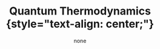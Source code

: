 ---
title: '#### Quantum Thermodynamics {style="text-align: center;"}'
date: none
type: landing
tags:
  - QT
# Your landing page sections - add as many different content blocks as you like

sections:
  - block: markdown
    id: QT
    content:
      title: '## Quantum Thermodynamics'
      subtitle: "[ Back   ](../../research_lines)"
      text: |
        <html lang="en">
        <body>
          <img src="featured.jpg" align="left" hspace="20" vspace="20" width="300" />
          <p>
          Quantum thermodynamics marries the well-established laws of thermodynamics, which describe heat and work, with the powerful, yet different, framework of quantum mechanics. Thermodynamics thrives on describing large systems with average properties. Quantum mechanics, on the other hand, excels at depicting the probabilistic nature of individual particles. The thermodynamics of quantum systems and processes seeks to reconcile these seemingly disparate approaches. This understanding is vital for building quantum technologies: By uncovering how quantum systems exchange heat and perform work, we can design machines that harness the unique properties of quantum mechanics, such as quantum superposition. This could lead to breakthroughs in energy production, information processing, and even reshape our understanding of the universe's fundamental building blocks.<p>
          Qunipa is leading the efforts in the construction of a self-consistent theoretical framework for the understanding and characterisation of the thermodynamic implications of quantum dynamics, all the way to quantum computing and quantum control processes. We often collaborate with experimentalists working in controlled quantum systems to put our tools and theory in place and test the energetics of forefront experimental platforms.


        </body>
        </html>  

    design:
      columns: 2
  - block: markdown
    id: button
    content:
      title: 
      subtitle: 
      text: |
        <p class="text-center">
        <a class="lead" href="../../research_lines/">Back</a></p>
    design:
      columns: 1
---